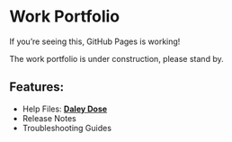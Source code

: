 # Work Portfolio
If you’re seeing this, GitHub Pages is working!

The work portfolio is under construction, please stand by.

## Features:

- Help Files: [**Daley Dose**](https://hiredale.github.io/daleydose/)
- Release Notes
- Troubleshooting Guides

